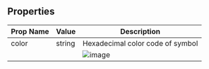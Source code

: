 ## Properties

| Prop Name | Value | Description |
| --------------------- | ------ | ------------------- |
| color | string | Hexadecimal color code of symbol |
| | | ![image](https://github.com/user-attachments/assets/1e3d3414-5fa8-4000-8863-9d8f585c7b24) |
